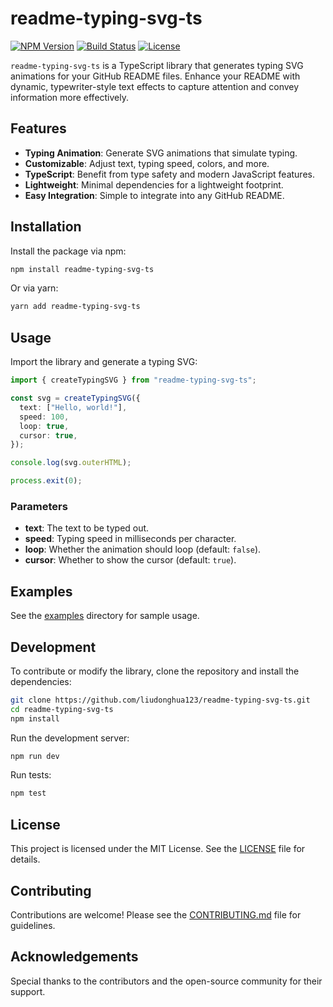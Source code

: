 # readme-typing-svg-ts

[![NPM Version](https://img.shields.io/npm/v/readme-typing-svg-ts)](https://www.npmjs.com/package/readme-typing-svg-ts)
[![Build Status](https://github.com/liudonghua123/readme-typing-svg-ts/actions/workflows/ci.yml/badge.svg)](https://github.com/liudonghua123/readme-typing-svg-ts/actions)
[![License](https://img.shields.io/github/license/liudonghua123/readme-typing-svg-ts)](https://github.com/liudonghua123/readme-typing-svg-ts/blob/main/LICENSE)

`readme-typing-svg-ts` is a TypeScript library that generates typing SVG animations for your GitHub README files. Enhance your README with dynamic, typewriter-style text effects to capture attention and convey information more effectively.

## Features

- **Typing Animation**: Generate SVG animations that simulate typing.
- **Customizable**: Adjust text, typing speed, colors, and more.
- **TypeScript**: Benefit from type safety and modern JavaScript features.
- **Lightweight**: Minimal dependencies for a lightweight footprint.
- **Easy Integration**: Simple to integrate into any GitHub README.

## Installation

Install the package via npm:

```bash
npm install readme-typing-svg-ts
```

Or via yarn:

```bash
yarn add readme-typing-svg-ts
```

## Usage

Import the library and generate a typing SVG:

```typescript
import { createTypingSVG } from "readme-typing-svg-ts";

const svg = createTypingSVG({
  text: ["Hello, world!"],
  speed: 100,
  loop: true,
  cursor: true,
});

console.log(svg.outerHTML);

process.exit(0);
```

### Parameters

- **text**: The text to be typed out.
- **speed**: Typing speed in milliseconds per character.
- **loop**: Whether the animation should loop (default: `false`).
- **cursor**: Whether to show the cursor (default: `true`).

## Examples

See the [examples](https://github.com/liudonghua123/readme-typing-svg-ts/tree/main/examples) directory for sample usage.

## Development

To contribute or modify the library, clone the repository and install the dependencies:

```bash
git clone https://github.com/liudonghua123/readme-typing-svg-ts.git
cd readme-typing-svg-ts
npm install
```

Run the development server:

```bash
npm run dev
```

Run tests:

```bash
npm test
```

## License

This project is licensed under the MIT License. See the [LICENSE](https://github.com/liudonghua123/readme-typing-svg-ts/blob/main/LICENSE) file for details.

## Contributing

Contributions are welcome! Please see the [CONTRIBUTING.md](https://github.com/liudonghua123/readme-typing-svg-ts/blob/main/CONTRIBUTING.md) file for guidelines.

## Acknowledgements

Special thanks to the contributors and the open-source community for their support.
